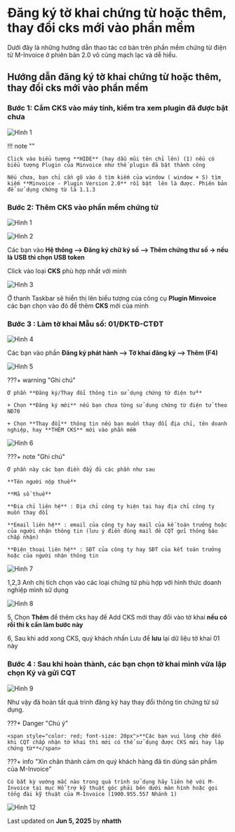 # **Đăng ký tờ khai chứng từ hoặc thêm, thay đổi cks mới vào phần mềm**

Dưới đây là những hướng dẫn thao tác cơ bản trên phần mềm chứng từ điện tử M-Invoice ở phiên bản 2.0 vô cùng mạch lạc và dễ hiểu.

## **Hướng dẫn đăng ký tờ khai chứng từ hoặc thêm, thay đổi cks mới vào phần mềm**

### **Bước 1: Cắm CKS vào máy tính, kiểm tra xem plugin đã được bật chưa**

![Hình 1](../assets/images/invoice2/2.0_them-cks-moi_1.png)

!!! note ""

    Click vào biểu tượng **HIDE** (hay dẫu mũi tên chỉ lên) (1) nếu có biểu tượng Plugin của Minvoice như thế plugin đã bật thành công

    Nếu chưa, bạn chỉ cần gõ vào ô tìm kiếm của window ( window + S) tìm kiếm **Minvoice - Plugin Version 2.0** rồi bật  lên là được. Phiên bản để sử dụng chứng từ là 1.1.3

### **Bước 2: Thêm CKS vào phần mềm chứng từ**

![Hình 1](../assets/images/chung-tu/ct_tokhai_1.png)

![Hình 2](../assets/images/chung-tu/ct_tokhai_2.png)

Các bạn vào **Hệ thông --> Đăng ký chữ ký số --> Thêm chứng thư số -> nếu là USB thì chọn USB token**

Click vào loại **CKS** phù hợp nhất với mình

![Hình 3](../assets/images/chung-tu/ct_tokhai_3.png)

Ở thanh Taskbar sẽ hiển thị lên biểu tượng của công cụ **Plugin Minvoice** các bạn chọn vào đó để thêm **CKS** mới của mình

### **Bước 3 : Làm tờ khai Mẫu số: 01/ĐKTĐ-CTĐT**

![Hình 4](../assets/images/chung-tu/ct_tokhai_4.png)

Các bạn vào phần **Đăng ký phát hành --> Tờ khai đăng ký --> Thêm (F4)**

![Hình 5](../assets/images/chung-tu/ct_tokhai_5.png)

???+ warning "Ghi chú"

    Ở phần **Đăng ký/Thay đổi thông tin sử dụng chứng từ điện tử**

    + Chọn **Đăng ký mới** nếu bạn chưa từng sử dụng chứng từ điện tử theo NĐ70

    + Chọn **Thay đổi** thông tin nếu bạn muốn thay đổi địa chỉ, tên doanh nghiệp, hay **THÊM CKS** mới vào phần mềm

![Hình 6](../assets/images/chung-tu/ct_tokhai_6.png)

???+ note "Ghi chú"

    Ở phần này các bạn điền đẩy đủ các phần như sau

    **Tên người nộp thuế**

    **Mã số thuế**

    **Đia chỉ liên hệ** : Địa chỉ công ty hiện tại hay địa chỉ công ty muốn thay đổi

    **Email liên hệ** : email của công ty hay mail của kế toán trưởng hoặc của người nhận thông tin (lưu ý điền đúng mail đẻ CQT gửi thông báo chấp nhận)

    **Điện thoại liên hệ** : SĐT của công ty hay SĐT của kết toán trưởng hoặc của người nhận thông tin

![Hình 7](../assets/images/chung-tu/ct_tokhai_7.png)

1,2,3 Anh chị tích chọn vào các loại chứng từ phù hợp với hình thức doanh nghiệp mình sử dụng

![Hình 8](../assets/images/chung-tu/ct_tokhai_8.png)

5, Chọn **Thêm** để thêm cks hay để Add CKS mới thay đổi vào tờ khai **nếu có rồi thì k cần làm bước này**

6, Sau khi add xong CKS, quý khách nhấn Lưu để **lưu** lại dữ liệu tờ khai 01 này

### **Bước 4 : Sau khi hoàn thành, các bạn chọn tờ khai mình vừa lập chọn Ký và gửi CQT**

![Hình 9](../assets/images/chung-tu/ct_tokhai_9.png)

Như vậy đã hoàn tất quá trình đăng ký hay thay đổi thông tin chứng từ sử dụng.

???+ Danger "Chú ý"

    <span style="color: red; font-size: 20px">**Các bạn vui lòng chờ đến khi CQT chấp nhận tờ khai thì mới có thể sử dụng được CKS mới hay lập chứng từ**</span>

???+ info "Xin chân thành cảm ơn quý khách hàng đã tin dùng sản phẩm của M-Invoice"

    Có bất kỳ vướng mắc nào trong quá trình sử dụng hãy liên hệ với M-Invoice tại mục Hỗ trợ kỹ thuật góc phải bên dưới màn hình hoặc gọi tổng đài kỹ thuật của M-Invoice (1900.955.557 Nhánh 1)

![Hình 12](../assets/images/chung-tu/hotro.png)

<div class="last-updated">Last updated on <strong>Jun 5, 2025</strong> by <strong>nhatth</strong></div>
